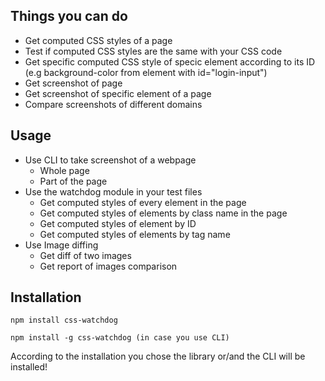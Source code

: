 ## Things you can do
* Get computed CSS styles of a page
* Test if computed CSS styles are the same with your CSS code
* Get specific computed CSS style of specic element according to its ID (e.g background-color from element with id="login-input")
* Get screenshot of page
* Get screenshot of specific element of a page
* Compare screenshots of different domains

## Usage

* Use CLI to take screenshot of a webpage
    * Whole page
    * Part of the page
* Use the watchdog module in your test files
    * Get computed styles of every element in the page
    * Get computed styles of elements by class name in the page
    * Get computed styles of element by ID
    * Get computed styles of elements by tag name
* Use Image diffing
    * Get diff of two images
    * Get report of images comparison

## Installation

```
npm install css-watchdog

npm install -g css-watchdog (in case you use CLI)
```

According to the installation you chose the library or/and the CLI will be installed!

